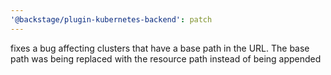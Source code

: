 ```yaml
---
'@backstage/plugin-kubernetes-backend': patch
---
```


fixes a bug affecting clusters that have a base path in the URL. The base path was being replaced with the resource path instead of being appended
